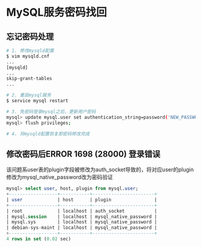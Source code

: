 # MySQL服务密码找回

## 忘记密码处理
```bash
# 1. 修改mysqld配置
$ vim mysqld.cnf
...
[mysqld]
...
skip-grant-tables
...

# 2. 重启mysql服务
$ service mysql restart

# 3. 免密码登录mysql之后，更新用户密码
mysql> update mysql.user set authentication_string=password('NEW_PASSWORD') where user='USERNAME';
mysql> flush privileges;

# 4. 将mysqld配置恢复即密码修改完成
```

## 修改密码后ERROR 1698 (28000) 登录错误

该问题系user表的plugin字段被修改为auth_socket导致的，将对应user的plugin修改为mysql_native_password改为密码验证

```sql
mysql> select user, host, plugin from mysql.user;
+------------------+-----------+-----------------------+
| user             | host      | plugin                |
+------------------+-----------+-----------------------+
| root             | localhost | auth_socket           |
| mysql.session    | localhost | mysql_native_password |
| mysql.sys        | localhost | mysql_native_password |
| debian-sys-maint | localhost | mysql_native_password |
+------------------+-----------+-----------------------+
4 rows in set (0.02 sec)
```
